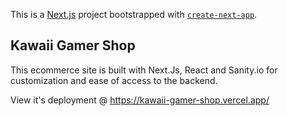 This is a [Next.js](https://nextjs.org/) project bootstrapped with [`create-next-app`](https://github.com/vercel/next.js/tree/canary/packages/create-next-app).

## Kawaii Gamer Shop

This ecommerce site is built with Next.Js, React and Sanity.io for customization and ease of access to the backend.

View it's deployment @ https://kawaii-gamer-shop.vercel.app/
